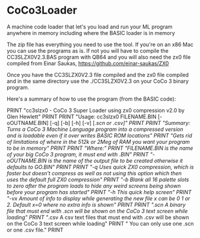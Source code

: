# CoCo3Loader
A machine code loader that let's you load and run your ML program anywhere in memory including where the BASIC loader is in memory

The zip file has everything you need to use the tool.  If you're on an x86 Mac you can use the programs as is.  If not you will have to compile the CC3SLZX0V2.3.BAS program with QB64 and you will also need the zx0 file compiled from Einar Saukas, https://github.com/einar-saukas/ZX0

Once you have the CC3SLZX0V2.3 file compiled and the zx0 file compiled and in the same directory use the ./CC3SLZX0V2.3 on your CoCo 3 binary program.

Here's a summary of how to use the program (from the BASIC code):

PRINT "cc3slzx0 - CoCo 3 Super Loader using zx0 compression v2.0 by Glen Hewlett"
PRINT
PRINT "Usage: cc3slzx0 FILENAME.BIN [-oOUTNAME.BIN] [-q] [-b] [-h] [-v] [*.scn or *.csv]"
PRINT
PRINT "Summary: Turns a CoCo 3 Machine Language program into a compressed version and is loadable even if it over writes BASIC ROM locations"
PRINT "Gets rid of limitations of where in the 512k or 2Meg of RAM you want your program to be in memory"
PRINT
PRINT "Where:"
PRINT "FILENAME.BIN   is the name of your big CoCo 3 program, it must end with .BIN"
PRINT "-oOUTNAME.BIN  is the name of the output file to be created otherwise it defaults to GO.BIN"
PRINT
PRINT "-q     Uses quick ZX0 compression, which is faster but doesn't compress as well as not using this option which then uses the default full ZX0 compression"
PRINT "-b     Blank all 16 palette slots to zero after the program loads to hide any weird screens being shown before your program has started"
PRINT "-h     This quick help screen"
PRINT "-vx    Amount of info to display while generating the new file x can be 0 1 or 2.  Default x=0 where no extra info is shown"
PRINT
PRINT "*.scn  A binary file that must end with .scn will be shown on the CoCo 3 text screen while loading"
PRINT "*.csv  A csv text files that must end with .csv will be shown on the CoCo 3 text screen while loading"
PRINT "       You can only use one .scn or one .csv file."
PRINT
